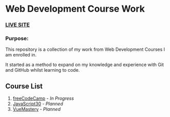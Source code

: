 # Web Development Course Work

### [LIVE SITE](https://jslomu.github.io/WebDevCourseWork)

### Purpose:

This repository is a collection of my work from Web Development Courses I am enrolled in.

It started as a method to expand on my knowledge and experience with Git and GitHub whilst learning to code.

## Course List

1. [freeCodeCamp](https://www.freecodecamp.org) - _In Progress_
2. [JavaScript30](https://javascript30.com) - _Planned_
3. [VueMastery](https://www.vuemastery.com) - _Planned_